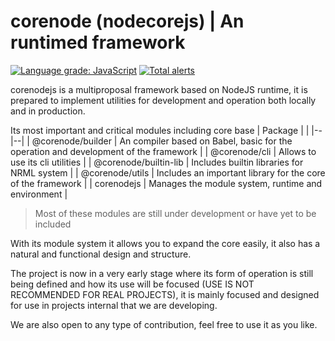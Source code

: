 # corenode (nodecorejs) | An runtimed framework
[![Language grade: JavaScript](https://img.shields.io/lgtm/grade/javascript/g/ragestudio/nodecore.svg?logo=lgtm&logoWidth=18)](https://lgtm.com/projects/g/ragestudio/nodecore/context:javascript)
[![Total alerts](https://img.shields.io/lgtm/alerts/g/ragestudio/nodecore.svg?logo=lgtm&logoWidth=18)](https://lgtm.com/projects/g/ragestudio/nodecore/alerts/)

corenodejs is a multiproposal framework based on NodeJS runtime, it is prepared to implement utilities for development and operation both locally and in production.

Its most important and critical modules including core base
| Package |  |
|--|--|
| @corenode/builder | An compiler based on Babel, basic for the operation and development of the framework |
| @corenode/cli | Allows to use its cli utilities |
| @corenode/builtin-lib | Includes builtin libraries for NRML system |
| @corenode/utils | Includes an important library for the core of the framework |
| corenodejs | Manages the module system, runtime and environment |

> Most of these modules are still under development or have yet to be included

With its module system it allows you to expand the core easily, it also has a natural and functional design and structure.

The project is now in a very early stage where its form of operation is still being defined and how its use will be focused (USE IS NOT RECOMMENDED FOR REAL PROJECTS), it is mainly focused and designed for use in projects internal that we are developing.

We are also open to any type of contribution, feel free to use it as you like.
